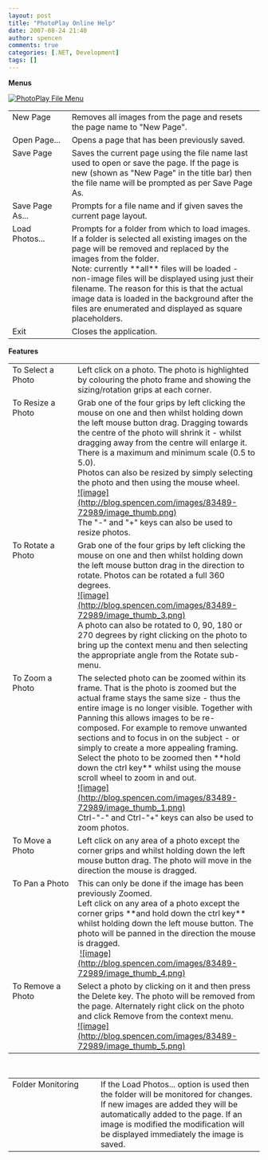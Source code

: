 ```yaml
---
layout: post
title: "PhotoPlay Online Help"
date: 2007-08-24 21:40
author: spencen
comments: true
categories: [.NET, Development]
tags: []
---
```



**Menus**
 

<a href="http://blog.spencen.com/images/83489-72989/PhotoPlay%20File%20Menu.png" atomicselection="true">![PhotoPlay File Menu](http://blog.spencen.com/images/83489-72989/PhotoPlay%20File%20Menu_thumb.png)</a>
 

 <table cellspacing="0" cellpadding="2" width="618" border="0" unselectable="on"> <tbody> <tr> <td valign="top" width="114">New Page</td> <td valign="top" width="502">Removes all images from the page and resets the page name to "New Page".</td></tr> <tr> <td valign="top" width="116">Open Page...</td> <td valign="top" width="502">Opens a page that has been previously saved.</td></tr> <tr> <td valign="top" width="118">Save Page</td> <td valign="top" width="502">Saves the current page using the file name last used to open or save the page. If the page is new (shown as "New Page" in the title bar) then the file name will be prompted as per Save Page As.</td></tr> <tr> <td valign="top" width="120">Save Page As...</td> <td valign="top" width="502">Prompts for a file name and if given saves the current page layout.</td></tr> <tr> <td valign="top" width="121">Load Photos...</td> <td valign="top" width="502">Prompts for a folder from which to load images. If a folder is selected all existing images on the page will be removed and replaced by the images from the folder. <br>Note: currently **all** files will be loaded - non-image files will be displayed using just their filename. The reason for this is that the actual image data is loaded in the background after the files are enumerated and displayed as square placeholders.</td></tr> <tr> <td valign="top" width="122">Exit</td> <td valign="top" width="502">Closes the application.</td></tr></tbody></table>
 

**Features**
 <table cellspacing="0" cellpadding="2" width="618" border="0" unselectable="on"> <tbody> <tr> <td valign="top" width="200">To Select a Photo</td> <td valign="top" width="416">Left click on a photo. The&nbsp;photo is highlighted by colouring the&nbsp;photo frame and showing the sizing/rotation grips at each corner.</td></tr> <tr> <td valign="top" width="200">To Resize a Photo</td> <td valign="top" width="416">Grab one of the four grips by left clicking the mouse on one and then whilst holding down the left mouse button drag. Dragging towards the centre of the photo will shrink it - whilst dragging away from the centre will enlarge it. There is a maximum and minimum scale (0.5 to 5.0).<br>Photos can also be resized by simply selecting the photo and then using the mouse wheel.<br><a href="http://blog.spencen.com/images/83489-72989/image.png" atomicselection="true">![image](http://blog.spencen.com/images/83489-72989/image_thumb.png)</a> <br>The "-" and "+" keys can also be used to resize photos.</td></tr> <tr> <td valign="top" width="200">To Rotate a Photo</td> <td valign="top" width="416">Grab one of the four grips by left clicking the mouse on one and then whilst holding down the left mouse button drag in the direction to rotate. Photos can be rotated a full 360 degrees.<br><a href="http://blog.spencen.com/images/83489-72989/image_3.png" atomicselection="true">![image](http://blog.spencen.com/images/83489-72989/image_thumb_3.png) </a><br>A photo can also be rotated to 0, 90, 180 or 270 degrees by right clicking on the photo to bring up the context menu and then selecting the appropriate angle from the Rotate sub-menu.</td></tr> <tr> <td valign="top" width="200">To Zoom a Photo</td> <td valign="top" width="416">The selected photo can be zoomed within its frame. That is the photo is zoomed but the actual frame stays the same size - thus the entire image is no longer visible. Together with Panning this allows images to be re-composed. For example to remove unwanted sections and to focus in on the subject - or simply to create a more appealing framing.<br>Select the photo to be zoomed then **hold down the ctrl key** whilst using the mouse scroll wheel to zoom in and out.<br><a href="http://blog.spencen.com/images/83489-72989/image_1.png" atomicselection="true">![image](http://blog.spencen.com/images/83489-72989/image_thumb_1.png)</a><br>Ctrl-"-" and Ctrl-"+" keys can also be used to zoom photos.</td></tr> <tr> <td valign="top" width="200">To Move a Photo</td> <td valign="top" width="416">Left click on any area of a photo except the corner grips and whilst holding down the left mouse button drag. The photo will move in the direction the mouse is dragged.</td></tr> <tr> <td valign="top" width="200">To Pan a Photo</td> <td valign="top" width="416">This can only be done if the image has been previously Zoomed.<br>Left click on any area of a photo except the corner grips **and hold down the ctrl key** whilst holding down the left mouse button. The photo will be panned in the direction the mouse is dragged.<br>&nbsp;<a href="http://blog.spencen.com/images/83489-72989/image_4.png" atomicselection="true">![image](http://blog.spencen.com/images/83489-72989/image_thumb_4.png)</a> </td></tr> <tr> <td valign="top" width="200">To Remove a Photo</td> <td valign="top" width="416">Select a photo by clicking on it and then press the Delete key. The photo will be removed from the page. Alternately right click on the photo and click Remove from the context menu.<br><a href="http://blog.spencen.com/images/83489-72989/image_5.png" atomicselection="true">![image](http://blog.spencen.com/images/83489-72989/image_thumb_5.png)</a> </td></tr></tbody></table> 

&nbsp;
 <table cellspacing="0" cellpadding="2" width="619" border="0" unselectable="on"> <tbody> <tr> <td valign="top" width="201">Folder Monitoring</td> <td valign="top" width="416">If the Load Photos... option is used then the folder will be monitored for changes. If new images are added they will be automatically added to the page. If an image is modified the modification will be displayed immediately the image is saved.</td></tr></tbody></table>

